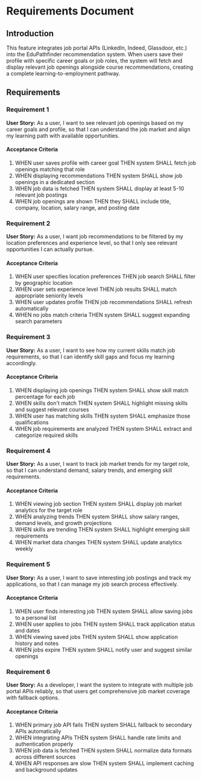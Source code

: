 # Requirements Document

## Introduction

This feature integrates job portal APIs (LinkedIn, Indeed, Glassdoor, etc.) into the EduPathfinder recommendation system. When users save their profile with specific career goals or job roles, the system will fetch and display relevant job openings alongside course recommendations, creating a complete learning-to-employment pathway.

## Requirements

### Requirement 1

**User Story:** As a user, I want to see relevant job openings based on my career goals and profile, so that I can understand the job market and align my learning path with available opportunities.

#### Acceptance Criteria

1. WHEN user saves profile with career goal THEN system SHALL fetch job openings matching that role
2. WHEN displaying recommendations THEN system SHALL show job openings in a dedicated section
3. WHEN job data is fetched THEN system SHALL display at least 5-10 relevant job postings
4. WHEN job openings are shown THEN they SHALL include title, company, location, salary range, and posting date

### Requirement 2

**User Story:** As a user, I want job recommendations to be filtered by my location preferences and experience level, so that I only see relevant opportunities I can actually pursue.

#### Acceptance Criteria

1. WHEN user specifies location preferences THEN job search SHALL filter by geographic location
2. WHEN user sets experience level THEN job results SHALL match appropriate seniority levels
3. WHEN user updates profile THEN job recommendations SHALL refresh automatically
4. WHEN no jobs match criteria THEN system SHALL suggest expanding search parameters

### Requirement 3

**User Story:** As a user, I want to see how my current skills match job requirements, so that I can identify skill gaps and focus my learning accordingly.

#### Acceptance Criteria

1. WHEN displaying job openings THEN system SHALL show skill match percentage for each job
2. WHEN skills don't match THEN system SHALL highlight missing skills and suggest relevant courses
3. WHEN user has matching skills THEN system SHALL emphasize those qualifications
4. WHEN job requirements are analyzed THEN system SHALL extract and categorize required skills

### Requirement 4

**User Story:** As a user, I want to track job market trends for my target role, so that I can understand demand, salary trends, and emerging skill requirements.

#### Acceptance Criteria

1. WHEN viewing job section THEN system SHALL display job market analytics for the target role
2. WHEN analyzing trends THEN system SHALL show salary ranges, demand levels, and growth projections
3. WHEN skills are trending THEN system SHALL highlight emerging skill requirements
4. WHEN market data changes THEN system SHALL update analytics weekly

### Requirement 5

**User Story:** As a user, I want to save interesting job postings and track my applications, so that I can manage my job search process effectively.

#### Acceptance Criteria

1. WHEN user finds interesting job THEN system SHALL allow saving jobs to a personal list
2. WHEN user applies to jobs THEN system SHALL track application status and dates
3. WHEN viewing saved jobs THEN system SHALL show application history and notes
4. WHEN jobs expire THEN system SHALL notify user and suggest similar openings

### Requirement 6

**User Story:** As a developer, I want the system to integrate with multiple job portal APIs reliably, so that users get comprehensive job market coverage with fallback options.

#### Acceptance Criteria

1. WHEN primary job API fails THEN system SHALL fallback to secondary APIs automatically
2. WHEN integrating APIs THEN system SHALL handle rate limits and authentication properly
3. WHEN job data is fetched THEN system SHALL normalize data formats across different sources
4. WHEN API responses are slow THEN system SHALL implement caching and background updates